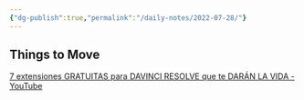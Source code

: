 ```yaml
---
{"dg-publish":true,"permalink":"/daily-notes/2022-07-28/"}
---
```



## Things to Move

[7 extensiones GRATUITAS para DAVINCI RESOLVE que te DARÁN LA VIDA - YouTube](https://www.youtube.com/watch?v=rTeIDj4RM4c)
